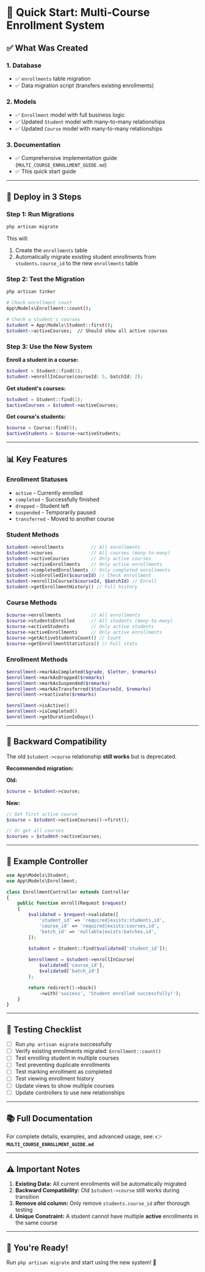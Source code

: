 # 🚀 Quick Start: Multi-Course Enrollment System

## ✅ What Was Created

### **1. Database**
- ✅ `enrollments` table migration
- ✅ Data migration script (transfers existing enrollments)

### **2. Models**
- ✅ `Enrollment` model with full business logic
- ✅ Updated `Student` model with many-to-many relationships
- ✅ Updated `Course` model with many-to-many relationships

### **3. Documentation**
- ✅ Comprehensive implementation guide (`MULTI_COURSE_ENROLLMENT_GUIDE.md`)
- ✅ This quick start guide

---

## 🎯 Deploy in 3 Steps

### **Step 1: Run Migrations**
```bash
php artisan migrate
```

This will:
1. Create the `enrollments` table
2. Automatically migrate existing student enrollments from `students.course_id` to the new `enrollments` table

### **Step 2: Test the Migration**
```bash
php artisan tinker

# Check enrollment count
App\Models\Enrollment::count();

# Check a student's courses
$student = App\Models\Student::first();
$student->activeCourses;  // Should show all active courses
```

### **Step 3: Use the New System**

**Enroll a student in a course:**
```php
$student = Student::find(1);
$student->enrollInCourse(courseId: 5, batchId: 2);
```

**Get student's courses:**
```php
$student = Student::find(1);
$activeCourses = $student->activeCourses;
```

**Get course's students:**
```php
$course = Course::find(5);
$activeStudents = $course->activeStudents;
```

---

## 📊 Key Features

### **Enrollment Statuses**
- `active` - Currently enrolled
- `completed` - Successfully finished
- `dropped` - Student left
- `suspended` - Temporarily paused
- `transferred` - Moved to another course

### **Student Methods**
```php
$student->enrollments          // All enrollments
$student->courses              // All courses (many-to-many)
$student->activeCourses        // Only active courses
$student->activeEnrollments    // Only active enrollments
$student->completedEnrollments // Only completed enrollments
$student->isEnrolledIn($courseId) // Check enrollment
$student->enrollInCourse($courseId, $batchId) // Enroll
$student->getEnrollmentHistory() // Full history
```

### **Course Methods**
```php
$course->enrollments           // All enrollments
$course->studentsEnrolled      // All students (many-to-many)
$course->activeStudents        // Only active students
$course->activeEnrollments     // Only active enrollments
$course->getActiveStudentsCount() // Count
$course->getEnrollmentStatistics() // Full stats
```

### **Enrollment Methods**
```php
$enrollment->markAsCompleted($grade, $letter, $remarks)
$enrollment->markAsDropped($remarks)
$enrollment->markAsSuspended($remarks)
$enrollment->markAsTransferred($toCourseId, $remarks)
$enrollment->reactivate($remarks)

$enrollment->isActive()
$enrollment->isCompleted()
$enrollment->getDurationInDays()
```

---

## 🔄 Backward Compatibility

The old `$student->course` relationship **still works** but is deprecated.

**Recommended migration:**

**Old:**
```php
$course = $student->course;
```

**New:**
```php
// Get first active course
$course = $student->activeCourses()->first();

// Or get all courses
$courses = $student->activeCourses;
```

---

## 📝 Example Controller

```php
use App\Models\Student;
use App\Models\Enrollment;

class EnrollmentController extends Controller
{
    public function enroll(Request $request)
    {
        $validated = $request->validate([
            'student_id' => 'required|exists:students,id',
            'course_id' => 'required|exists:courses,id',
            'batch_id' => 'nullable|exists:batches,id',
        ]);

        $student = Student::find($validated['student_id']);
        
        $enrollment = $student->enrollInCourse(
            $validated['course_id'],
            $validated['batch_id']
        );

        return redirect()->back()
            ->with('success', 'Student enrolled successfully!');
    }
}
```

---

## 🧪 Testing Checklist

- [ ] Run `php artisan migrate` successfully
- [ ] Verify existing enrollments migrated: `Enrollment::count()`
- [ ] Test enrolling student in multiple courses
- [ ] Test preventing duplicate enrollments
- [ ] Test marking enrollment as completed
- [ ] Test viewing enrollment history
- [ ] Update views to show multiple courses
- [ ] Update controllers to use new relationships

---

## 📚 Full Documentation

For complete details, examples, and advanced usage, see:
👉 **`MULTI_COURSE_ENROLLMENT_GUIDE.md`**

---

## ⚠️ Important Notes

1. **Existing Data:** All current enrollments will be automatically migrated
2. **Backward Compatibility:** Old `$student->course` still works during transition
3. **Remove old column:** Only remove `students.course_id` after thorough testing
4. **Unique Constraint:** A student cannot have multiple **active** enrollments in the same course

---

## 🎉 You're Ready!

Run `php artisan migrate` and start using the new system! 🚀

